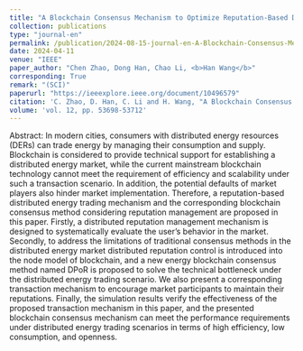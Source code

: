 ```yaml
---
title: "A Blockchain Consensus Mechanism to Optimize Reputation-Based Distributed Energy Trading in Urban Energy System"
collection: publications
type: "journal-en"
permalink: /publication/2024-08-15-journal-en-A-Blockchain-Consensus-Mechanism-to-Optimize-Reputation-Based-Distributed-Energy-Trading-in-Urban-Energy-System
date: 2024-04-11
venue: "IEEE"
paper_author: "Chen Zhao, Dong Han, Chao Li, <b>Han Wang</b>"
corresponding: True
remark: "(SCI)"
paperurl: "https://ieeexplore.ieee.org/document/10496579"
citation: 'C. Zhao, D. Han, C. Li and H. Wang, "A Blockchain Consensus Mechanism to Optimize Reputation-Based Distributed Energy Trading in Urban Energy System," in IEEE Access, vol. 12, pp. 53698-53712, 2024.'
volume: 'vol. 12, pp. 53698-53712'
---
```


Abstract:
In modern cities, consumers with distributed energy resources (DERs) can trade energy by managing their consumption and supply. Blockchain is considered to provide technical support for establishing a distributed energy market, while the current mainstream blockchain technology cannot meet the requirement of efficiency and scalability under such a transaction scenario. In addition, the potential defaults of market players also hinder market implementation. Therefore, a reputation-based distributed energy trading mechanism and the corresponding blockchain consensus method considering reputation management are proposed in this paper. Firstly, a distributed reputation management mechanism is designed to systematically evaluate the user’s behavior in the market. Secondly, to address the limitations of traditional consensus methods in the distributed energy market distributed reputation control is introduced into the node model of blockchain, and a new energy blockchain consensus method named DPoR is proposed to solve the technical bottleneck under the distributed energy trading scenario. We also present a corresponding transaction mechanism to encourage market participants to maintain their reputations. Finally, the simulation results verify the effectiveness of the proposed transaction mechanism in this paper, and the presented blockchain consensus mechanism can meet the performance requirements under distributed energy trading scenarios in terms of high efficiency, low consumption, and openness.
